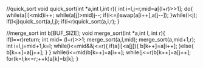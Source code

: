 //quick_sort
void quick_sort(int *a,int l,int r){
	int i=l,j=r,mid=a[(l+r)>>1];
	do{
		while(a[i]<mid)i++;
		while(a[j]>mid)j--;
		if(i<=j)swap(a[i++],a[j--]);
	}while(i<j);
	if(l<j)quick_sort(a,l,j);
	if(i<r)quick_sort(a,i,r);
}

//merge_sort
int b[BUF_SIZE];
void merge_sort(int *a,int l, int r){
	if(l==r)return;
	int mid=  (l+r)>>1;
	merge_sort(a,l,mid);
	merge_sort(a,mid+1,r);
	int i=l,j=mid+1,k=l;
	while(i<=mid&&j<=r){
		if(a[i]<a[j]){
			b[k++]=a[i++];
		}else{
			b[k++]=a[j++];
		}
	}
	while(i<=mid)b[k++]=a[i++];
	while(j<=r)b[k++]=a[j++];
	for(k=l;k<=r;++k)a[k]=b[k];
}
